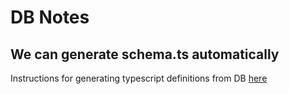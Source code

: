 # DB Notes

## We can generate schema.ts automatically

Instructions for generating typescript definitions from DB
[here](https://supabase.com/docs/guides/api/rest/generating-types)
